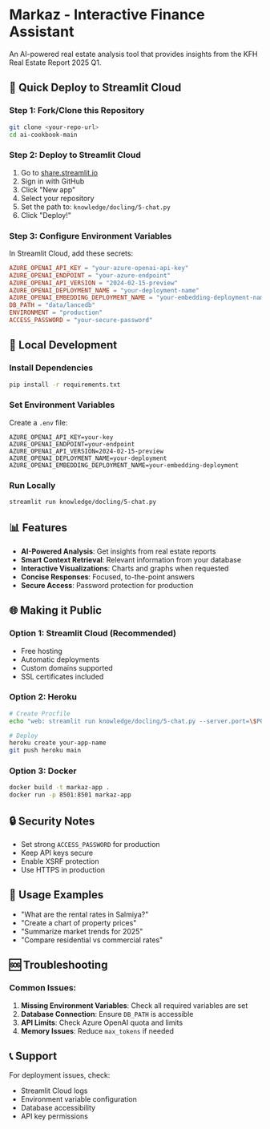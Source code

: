 # Markaz - Interactive Finance Assistant

An AI-powered real estate analysis tool that provides insights from the KFH Real Estate Report 2025 Q1.

## 🚀 Quick Deploy to Streamlit Cloud

### Step 1: Fork/Clone this Repository
```bash
git clone <your-repo-url>
cd ai-cookbook-main
```

### Step 2: Deploy to Streamlit Cloud
1. Go to [share.streamlit.io](https://share.streamlit.io)
2. Sign in with GitHub
3. Click "New app"
4. Select your repository
5. Set the path to: `knowledge/docling/5-chat.py`
6. Click "Deploy!"

### Step 3: Configure Environment Variables
In Streamlit Cloud, add these secrets:

```toml
AZURE_OPENAI_API_KEY = "your-azure-openai-api-key"
AZURE_OPENAI_ENDPOINT = "your-azure-endpoint"
AZURE_OPENAI_API_VERSION = "2024-02-15-preview"
AZURE_OPENAI_DEPLOYMENT_NAME = "your-deployment-name"
AZURE_OPENAI_EMBEDDING_DEPLOYMENT_NAME = "your-embedding-deployment-name"
DB_PATH = "data/lancedb"
ENVIRONMENT = "production"
ACCESS_PASSWORD = "your-secure-password"
```

## 🔧 Local Development

### Install Dependencies
```bash
pip install -r requirements.txt
```

### Set Environment Variables
Create a `.env` file:
```env
AZURE_OPENAI_API_KEY=your-key
AZURE_OPENAI_ENDPOINT=your-endpoint
AZURE_OPENAI_API_VERSION=2024-02-15-preview
AZURE_OPENAI_DEPLOYMENT_NAME=your-deployment
AZURE_OPENAI_EMBEDDING_DEPLOYMENT_NAME=your-embedding-deployment
```

### Run Locally
```bash
streamlit run knowledge/docling/5-chat.py
```

## 📊 Features

- **AI-Powered Analysis**: Get insights from real estate reports
- **Smart Context Retrieval**: Relevant information from your database
- **Interactive Visualizations**: Charts and graphs when requested
- **Concise Responses**: Focused, to-the-point answers
- **Secure Access**: Password protection for production

## 🌐 Making it Public

### Option 1: Streamlit Cloud (Recommended)
- Free hosting
- Automatic deployments
- Custom domains supported
- SSL certificates included

### Option 2: Heroku
```bash
# Create Procfile
echo "web: streamlit run knowledge/docling/5-chat.py --server.port=\$PORT --server.address=0.0.0.0" > Procfile

# Deploy
heroku create your-app-name
git push heroku main
```

### Option 3: Docker
```bash
docker build -t markaz-app .
docker run -p 8501:8501 markaz-app
```

## 🔒 Security Notes

- Set strong `ACCESS_PASSWORD` for production
- Keep API keys secure
- Enable XSRF protection
- Use HTTPS in production

## 📝 Usage Examples

- "What are the rental rates in Salmiya?"
- "Create a chart of property prices"
- "Summarize market trends for 2025"
- "Compare residential vs commercial rates"

## 🆘 Troubleshooting

### Common Issues:
1. **Missing Environment Variables**: Check all required variables are set
2. **Database Connection**: Ensure `DB_PATH` is accessible
3. **API Limits**: Check Azure OpenAI quota and limits
4. **Memory Issues**: Reduce `max_tokens` if needed

## 📞 Support

For deployment issues, check:
- Streamlit Cloud logs
- Environment variable configuration
- Database accessibility
- API key permissions
